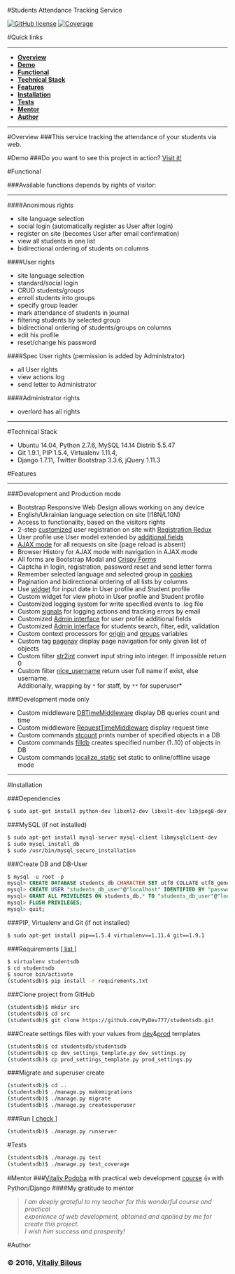 #Students Attendance Tracking Service

[![GitHub license](https://img.shields.io/badge/license-MIT-blue.svg)](LICENSE)
[![Coverage](https://img.shields.io/badge/coverage-39%25-red.svg)](https://github.com/kmike/django-coverage)


#Quick links

---

- [**Overview**](#overview)
- [**Demo**](#demo)
- [**Functional**](#functional)
- [**Technical Stack**](#technical-stack)
- [**Features**](#features)
- [**Installation**](#installation)
- [**Tests**](#tests)
- [**Mentor**](#mentor)
- [**Author**](#author)

---

#Overview
###This service tracking the attendance of your students via web.


#Demo
###Do you want to see this project in action? [Visit it!](http://104.236.69.146/)


#Functional

###Available functions depends by rights of visitor:

---

####Anonimous rights

- site language selection
- social login (automatically register as User after login)
- register on site (becomes User after email confirmation)
- view all students in one list
- bidirectional ordering of students on columns

####User rights

- site language selection
- standard/social login
- CRUD students/groups
- enroll students into groups
- specify group leader
- mark attendance of students in journal
- filtering students by selected group
- bidirectional ordering of students/groups on columns
- edit his profile
- reset/change his password

####Spec User rights (permission is added by Administrator)

- all User rights
- view actions log
- send letter to Administrator

####Administrator rights

- overlord has all rights

---

#Technical Stack

- Ubuntu 14.04, Python 2.7.6, MySQL 14.14 Distrib 5.5.47
- Git 1.9.1, PIP 1.5.4, Virtualenv 1.11.4, 
- Django 1.7.11, Twitter Bootstrap 3.3.6, jQuery 1.11.3

#Features

---

###Development and Production mode
- Bootstrap Responsive Web Design allows working on any device
- English/Ukrainian language selection on site (I18N/L10N)
- Access to functionality, based on the visitors rights
- 2-step [customized](stud_auth/views.py) user registration on site with [Registration Redux](http://django-registration-redux.readthedocs.io/en/latest/)
- User profile use User model extended by [additional fields](stud_auth/models.py)
- [AJAX mode](students/static/js/main.js) for all requests on site (page reload is absent)
- Browser History for AJAX mode with navigation in AJAX mode
- All forms are Bootstrap Modal and [Crispy Forms](http://django-crispy-forms.readthedocs.io/en/latest/)
- Captcha in login, registration, password reset and send letter forms
- Remember selected language and selected group in [cookies](https://plugins.jquery.com/cookie/)
- Pagination and bidirectional ordering of all lists by columns
- Use [widget](http://eonasdan.github.io/bootstrap-datetimepicker/) for input date in User profile and Student profile
- Custom widget for view photo in User profile and Student profile
- Customized logging system for write specified events to .log file
- Custom [signals](students/signals.py) for logging actions and tracking errors by email
- Customized [Admin interface](stud_auth/admin.py) for user profile additional fields
- Customized [Admin interface](students/admin.py) for students search, filter, edit, validation
- Custom context processors for [origin](studentsdb/context_processors.py) and [groups](students/context_processors.py) variables
- Custom tag [pagenav](students/templatetags/pagenav.py) display page navigation for only given list of objects
- Custom filter [str2int](students/templatetags/str2int.py) convert input string into integer. If impossible return 0
- Custom filter [nice_username](students/templatetags/nice_username.py) return user full name if exist, else username.  
Additionally, wrapping by `*` for staff, by `**` for superuser*

###Development mode only
- Custom middleware [DBTimeMiddleware](studentsdb/middleware.py) display DB queries count and time
- Custom middleware [RequestTimeMiddleware](studentsdb/middleware.py) display request time
- Custom commands [stcount](students/management/commands/stcount.py) prints number of specified objects in a DB
- Custom commands [filldb](students/management/commands/fill_db.py) creates specified number (1..10) of objects in DB
- Custom commands [localize_static](students/management/commands/localize_static.py) set static to online/offline usage mode

---

#Installation

###Dependencies
```sh
$ sudo apt-get install python-dev libxml2-dev libxslt-dev libjpeg8-dev zlib1g-dev
```
###MySQL (if not installed)
```sh
$ sudo apt-get install mysql-server mysql-client libmysqlclient-dev
$ sudo mysql_install_db
$ sudo /usr/bin/mysql_secure_installation
```
###Create DB and DB-User
```sql
$ mysql -u root -p
mysql> CREATE DATABASE students_db CHARACTER SET utf8 COLLATE utf8_general_ci;
mysql> CREATE USER "students_db_user"@"localhost" IDENTIFIED BY "password";
mysql> GRANT ALL PRIVILEGES ON students_db.* TO "students_db_user"@"localhost";
mysql> FLUSH PRIVILEGES;
mysql> quit;
```
###PIP, Virtualenv and Git (if not installed)
```sh
$ sudo apt-get install pip==1.5.4 virtualenv==1.11.4 git==1.9.1
```
###Requirements [[ list ](requirements.txt)]
```sh
$ virtualenv studentsdb
$ cd studentsdb
$ source bin/activate
(studentsdb)$ pip install -r requirements.txt
```
###Clone project from GitHub
```sh
(studentsdb)$ mkdir src
(studentsdb)$ cd src
(studentsdb)$ git clone https://github.com/PyDev777/studentsdb.git
```
###Create settings files with your values from [dev](studentsdb/dev_settings_template.py)&[prod](studentsdb/prod_settings_template.py) templates
```sh
(studentsdb)$ cd studentsdb/studentsdb
(studentsdb)$ cp dev_settings_template.py dev_settings.py
(studentsdb)$ cp prod_settings_template.py prod_settings.py
```
###Migrate and superuser create
```sh
(studentsdb)$ cd ..
(studentsdb)$ ./manage.py makemigrations
(studentsdb)$ ./manage.py migrate
(studentsdb)$ ./manage.py createsuperuser
```
###Run [[ check ](http://localhost:8000/)]
```sh
(studentsdb)$ ./manage.py runserver
```

#Tests
```sh
(studentsdb)$ ./manage.py test
(studentsdb)$ ./manage.py test_coverage
```

#Mentor
###[Vitaliy Podoba](http://www.vitaliypodoba.com/) with practical web development [course](http://www.vitaliypodoba.com/books/django-for-beginners/) :+1: with Python/Django
####My gratitude to mentor
>*I am deeply grateful to my teacher for this wonderful course and practical  
experience of web development, obtained and applied by me for create this project.  
I wish him success and prosperity!*

#Author
### &copy; 2016, [Vitaliy Bilous](https://pydev777.github.io/)
